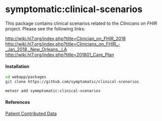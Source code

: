 # symptomatic:clinical-scenarios

This package contains clinical scenarios related to the *Clinicans on FHIR* project.  Please see the following links:  

http://wiki.hl7.org/index.php?title=Clinician_on_FHIR_2018   
http://wiki.hl7.org/index.php?title=Clinicians_on_FHIR_-_Jan_2018,_New_Orleans._LA   
http://wiki.hl7.org/index.php?title=201801_Care_Plan  


#### Installation  

```bash
cd webapp/packages
git clone https://github.com/symptomatic/clinical-scenarios  

meteor add symmptomatic:clinical-scenarios  
```


#### References

[Patient Contributed Data](https://docs.google.com/document/d/1t_PxsV65jlAKRaHkpuganuNMBTu_-f4A/edit)
